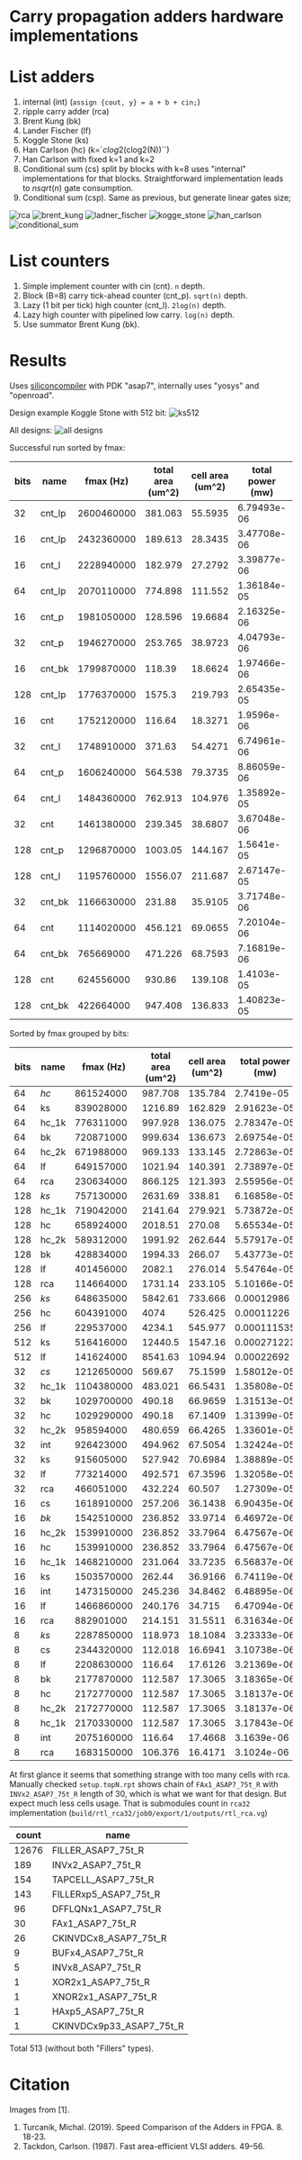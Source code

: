 Carry propagation adders hardware implementations
=================================================

List adders
===

1. internal (int) (`assign {cout, y} = a + b + cin;`)
2. ripple carry adder (rca) 
3. Brent Kung (bk) 
4. Lander Fischer (lf) 
5. Koggle Stone (ks) 
6. Han Carlson (hc) (k=`$clog2($clog2(N))``) 
7. Han Carlson with fixed k=1 and k=2
8. Conditional sum (cs) split by blocks with k=8 uses "internal" implementations for that blocks. Straightforward implementation leads to $n sqrt(n)$ gate consumption.
9. Conditional sum (csp). Same as previous, but generate linear gates size; 

![rca](rca.png)
![brent_kung](brent_kung.png)
![ladner_fischer](ladner_fischer.png)
![kogge_stone](kogge_stone.png)
![han_carlson](han_carlson.png)
![conditional_sum](conditional_sum.png)

List counters
===
1. Simple implement counter with cin (cnt). `n` depth.
2. Block (B=8) carry tick-ahead counter (cnt_p). `sqrt(n)` depth.
3. Lazy (1 bit per tick) high counter (cnt_l). `2log(n)` depth.
4. Lazy high counter with pipelined low carry. `log(n)` depth.
5. Use summator Brent Kung (bk).

Results
=======

Uses [siliconcompiler](https://www.siliconcompiler.com/) with PDK "asap7", internally uses "yosys" and "openroad".

[//]: # (not all runs was successful)
[//]: # (| bits | name | pipeline step | error   | fmax before step |)
[//]: # (|------|------|---------------|---------|------------------|)
[//]: # (| 256  | bk   | route         | SIGSEGV | 331.90 MHz       |)
[//]: # (| 64   | int  | place         | SIGSEGV | 616.32 MHz       |)
[//]: # (| 512  | hc   | place         | SIGSEGV | 533.01 MHz       |)
[//]: # (| 512  | ks   | place         | SIGSEGV | 539.41 MHz       |)
[//]: # (| 512  | bk   | place         | SIGSEGV | 184.71 MHz       |)
[//]: # (| 512  | lf   | place         | SIGSEGV | 140.64 MHz       |)


Design example Koggle Stone with 512 bit:
![ks512](rtl_ks512.png)

All designs:
![all designs](all-in-one.png)

Successful run sorted by fmax:

| bits | name   | fmax (Hz)  | total area (um^2) | cell area (um^2) | total power (mw) | cells |
|------|--------|------------|-------------------|------------------|------------------|-------|
| 32   | cnt_lp | 2600460000 | 381.063           | 55.5935          | 6.79493e-06      | 492   |
| 16   | cnt_lp | 2432360000 | 189.613           | 28.3435          | 3.47708e-06      | 274   |
| 16   | cnt_l  | 2228940000 | 182.979           | 27.2792          | 3.39877e-06      | 269   |
| 64   | cnt_lp | 2070110000 | 774.898           | 111.552          | 1.36184e-05      | 963   |
| 16   | cnt_p  | 1981050000 | 128.596           | 19.6684          | 2.16325e-06      | 204   |
| 32   | cnt_p  | 1946270000 | 253.765           | 38.9723          | 4.04793e-06      | 355   |
| 16   | cnt_bk | 1799870000 | 118.39            | 18.6624          | 1.97466e-06      | 192   |
| 128  | cnt_lp | 1776370000 | 1575.3            | 219.793          | 2.65435e-05      | 1773  |
| 16   | cnt    | 1752120000 | 116.64            | 18.3271          | 1.9596e-06       | 185   |
| 32   | cnt_l  | 1748910000 | 371.63            | 54.4271          | 6.74961e-06      | 491   |
| 64   | cnt_p  | 1606240000 | 564.538           | 79.3735          | 8.86059e-06      | 697   |
| 64   | cnt_l  | 1484360000 | 762.913           | 104.976          | 1.35892e-05      | 959   |
| 32   | cnt    | 1461380000 | 239.345           | 38.6807          | 3.67048e-06      | 330   |
| 128  | cnt_p  | 1296870000 | 1003.05           | 144.167          | 1.5641e-05       | 1229  |
| 128  | cnt_l  | 1195760000 | 1556.07           | 211.687          | 2.67147e-05      | 1792  |
| 32   | cnt_bk | 1166630000 | 231.88            | 35.9105          | 3.71748e-06      | 330   |
| 64   | cnt    | 1114020000 | 456.121           | 69.0655          | 7.20104e-06      | 560   |
| 64   | cnt_bk | 765669000  | 471.226           | 68.7593          | 7.16819e-06      | 601   |
| 128  | cnt    | 624556000  | 930.86            | 139.108          | 1.4103e-05       | 1103  |
| 128  | cnt_bk | 422664000  | 947.408           | 136.833          | 1.40823e-05      | 1161  |

Sorted by fmax grouped by bits:

| bits | name    | fmax (Hz)  | total area (um^2) | cell area (um^2) | total power (mw) | cells |
|------|---------|------------|-------------------|------------------|------------------|-------|
| 64   | *hc*    | 861524000  | 987.708           | 135.784          | 2.7419e-05       | 1047  |
| 64   | ks      | 839028000  | 1216.89           | 162.829          | 2.91623e-05      | 1309  |
| 64   | hc_1k   | 776311000  | 997.928           | 136.075          | 2.78347e-05      | 1052  |
| 64   | bk      | 720871000  | 999.634           | 136.673          | 2.69754e-05      | 1050  |
| 64   | hc_2k   | 671988000  | 969.133           | 133.145          | 2.72863e-05      | 1022  |
| 64   | lf      | 649157000  | 1021.94           | 140.391          | 2.73897e-05      | 1071  |
| 64   | rca     | 230634000  | 866.125           | 121.393          | 2.55956e-05      | 992   |
| 128  | *ks*    | 757130000  | 2631.69           | 338.81           | 6.16858e-05      | 2746  |
| 128  | hc_1k   | 719042000  | 2141.64           | 279.921          | 5.73872e-05      | 2111  |
| 128  | hc      | 658924000  | 2018.51           | 270.08           | 5.65534e-05      | 1955  |
| 128  | hc_2k   | 589312000  | 1991.92           | 262.644          | 5.57917e-05      | 1932  |
| 128  | bk      | 428834000  | 1994.33           | 266.07           | 5.43773e-05      | 1920  |
| 128  | lf      | 401456000  | 2082.1            | 276.014          | 5.54764e-05      | 1980  |
| 128  | rca     | 114664000  | 1731.14           | 233.105          | 5.10166e-05      | 1808  |
| 256  | *ks*    | 648635000  | 5842.61           | 733.666          | 0.00012986       | 6044  |
| 256  | hc      | 604391000  | 4074              | 526.425          | 0.00011226       | 3827  |
| 256  | lf      | 229537000  | 4234.1            | 545.977          | 0.000111535      | 3926  |
| 512  | ks      | 516416000  | 12440.5           | 1547.16          | 0.000271223      | 12666 |
| 512  | lf      | 141624000  | 8541.63           | 1094.94          | 0.00022692       | 7701  |
| 32   | *cs*    | 1212650000 | 569.67            | 75.1599          | 1.58012e-05      | 660   |
| 32   | hc_1k   | 1104380000 | 483.021           | 66.5431          | 1.35808e-05      | 529   |
| 32   | bk      | 1029700000 | 490.18            | 66.9659          | 1.31513e-05      | 532   |
| 32   | hc      | 1029290000 | 490.18            | 67.1409          | 1.31399e-05      | 532   |
| 32   | hc_2k   | 958594000  | 480.659           | 66.4265          | 1.33601e-05      | 522   |
| 32   | int     | 926423000  | 494.962           | 67.5054          | 1.32424e-05      | 591   |
| 32   | ks      | 915605000  | 527.942           | 70.6984          | 1.38889e-05      | 574   |
| 32   | lf      | 773214000  | 492.571           | 67.3596          | 1.32058e-05      | 535   |
| 32   | rca     | 466051000  | 432.224           | 60.507           | 1.27309e-05      | 513   |
| 16   | cs      | 1618910000 | 257.206           | 36.1438          | 6.90435e-06      | 335   |
| 16   | *bk*    | 1542510000 | 236.852           | 33.9714          | 6.46972e-06      | 292   |
| 16   | hc_2k   | 1539910000 | 236.852           | 33.7964          | 6.47567e-06      | 292   |
| 16   | hc      | 1539910000 | 236.852           | 33.7964          | 6.47567e-06      | 292   |
| 16   | hc_1k   | 1468210000 | 231.064           | 33.7235          | 6.56837e-06      | 286   |
| 16   | ks      | 1503570000 | 262.44            | 36.9166          | 6.74119e-06      | 318   |
| 16   | int     | 1473150000 | 245.236           | 34.8462          | 6.48895e-06      | 327   |
| 16   | lf      | 1466860000 | 240.176           | 34.715           | 6.47094e-06      | 298   |
| 16   | rca     | 882901000  | 214.151           | 31.5511          | 6.31634e-06      | 287   |
| 8    | *ks*    | 2287850000 | 118.973           | 18.1084          | 3.23333e-06      | 173   |
| 8    | cs      | 2344320000 | 112.018           | 16.6941          | 3.10738e-06      | 169   |
| 8    | lf      | 2208630000 | 116.64            | 17.6126          | 3.21369e-06      | 169   |
| 8    | bk      | 2177870000 | 112.587           | 17.3065          | 3.18365e-06      | 166   |
| 8    | hc      | 2172770000 | 112.587           | 17.3065          | 3.18137e-06      | 166   |
| 8    | hc_2k   | 2172770000 | 112.587           | 17.3065          | 3.18137e-06      | 166   |
| 8    | hc_1k   | 2170330000 | 112.587           | 17.3065          | 3.17843e-06      | 166   |
| 8    | int     | 2075160000 | 116.64            | 17.4668          | 3.1639e-06       | 179   |
| 8    | rca     | 1683150000 | 106.376           | 16.4171          | 3.1024e-06       | 165   |

At first glance it seems that something strange with too many cells with rca.
Manually checked `setup.topN.rpt` shows chain of `FAx1_ASAP7_75t_R` with `INVx2_ASAP7_75t_R` length of 30, which is what we want for that design.
But expect much less cells usage. 
That is submodules count in `rca32` implementation (`build/rtl_rca32/job0/export/1/outputs/rtl_rca.vg`)

| count | name                     |
|-------|--------------------------|
| 12676 | FILLER_ASAP7_75t_R       |
| 189   | INVx2_ASAP7_75t_R        |
| 154   | TAPCELL_ASAP7_75t_R      |
| 143   | FILLERxp5_ASAP7_75t_R    |
| 96    | DFFLQNx1_ASAP7_75t_R     |
| 30    | FAx1_ASAP7_75t_R         |
| 26    | CKINVDCx8_ASAP7_75t_R    |
| 9     | BUFx4_ASAP7_75t_R        |
| 5     | INVx8_ASAP7_75t_R        |
| 1     | XOR2x1_ASAP7_75t_R       |
| 1     | XNOR2x1_ASAP7_75t_R      |
| 1     | HAxp5_ASAP7_75t_R        |
| 1     | CKINVDCx9p33_ASAP7_75t_R |

Total 513 (without both "Fillers" types).

Citation
========
Images from [1].

1. Turcanik, Michal. (2019). Speed Comparison of the Adders in FPGA. 8. 18-23. 
2. Tackdon, Carlson. (1987). Fast area-efficient VLSI adders. 49–56.